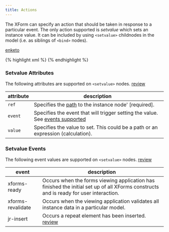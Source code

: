 ```yaml
---
title: Actions
---
```


The XForm can specify an action that should be taken in response to a particular event. The only action supported is *setvalue* which sets an instance value. It can be included by using `<setvalue>` childnodes in the model (i.e. as siblings of `<bind>` nodes).

[enketo](# "Actions not supported in Enketo. Known meta nodes are 'magically' (consistently) populated in Enketo.")

{% highlight xml %}
<bind nodeset="/data/meta/timeStart" type="xsd:dateTime"/>
<bind nodeset="/data/meta/timeEnd" type="xsd:dateTime"/>
<setvalue event="xforms-ready" ref="/data/meta/timeStart" value="now()"/>
<setvalue event="xforms-revalidate" ref="/data/meta/timeEnd" value="now()"/>
<setvalue event="xforms-ready" ref="/data/meta/deviceID" value="instance('commcaresession')/session/context/deviceid"/>
<setvalue event="xforms-ready" ref="/data/meta/username" value="instance('commcaresession')/session/context/username"/>
<setvalue event="xforms-ready" ref="/data/meta/userID" value="instance('commcaresession')/session/context/userid"/>
<setvalue event="xforms-ready" ref="/data/meta/instanceID" value="uuid()"/>
<setvalue event="xforms-ready" ref="/data/meta/appVersion" value="instance('commcaresession')/session/context/appversion"/>
{% endhighlight %}

### Setvalue Attributes

The following attributes are supported on `<setvalue>` nodes. [review]()

| attribute | description |
| --------- | --------- |
| `ref`    | Specifies the [path](#xpath-paths) to the instance node' \[required\].
| `event`  | Specifies the event that will trigger setting the value. See [events supported](#setvalue-events)
| `value`  | Specifies the value to set. This could be a path or an expression (calculation).


### Setvalue Events

The following event values are supported on `<setvalue>` nodes. [review]()

| event              | description |
|--------------------|-------------|
| xforms-ready       | Occurs when the forms viewing application has finished the initial set up of all XForms constructs and is ready for user interaction.
| xforms-revalidate  | Occurs when the viewing application validates all instance data in a particular model.
| jr-insert          | Occurs a repeat element has been inserted. [review](# "only the first instance of each repeat?")
